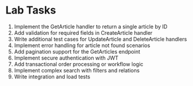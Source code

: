 # Lab Tasks

1. Implement the GetArticle handler to return a single article by ID
2. Add validation for required fields in CreateArticle handler
3. Write additional test cases for UpdateArticle and DeleteArticle handlers
4. Implement error handling for article not found scenarios
5. Add pagination support for the GetArticles endpoint
6. Implement secure authentication with JWT
7. Add transactional order processing or workflow logic
8. Implement complex search with filters and relations
9. Write integration and load tests
